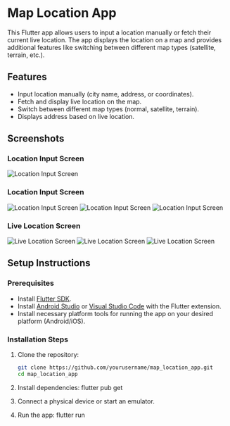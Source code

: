 # Map Location App

This Flutter app allows users to input a location manually or fetch their current live location. The app displays the location on a map and provides additional features like switching between different map types (satellite, terrain, etc.).

## Features

- Input location manually (city name, address, or coordinates).
- Fetch and display live location on the map.
- Switch between different map types (normal, satellite, terrain).
- Displays address based on live location.

## Screenshots

### Location Input Screen
![Location Input Screen](screenshots/location_input_screen/1.jpg)

### Location Input Screen
![Location Input Screen](screenshots/map_screen/1.jpg)
![Location Input Screen](screenshots/map_screen/2.jpg)
![Location Input Screen](screenshots/map_screen/3.jpg)

### Live Location Screen
![Live Location Screen](screenshots/live_location_screen/1.jpg)
![Live Location Screen](screenshots/live_location_screen/2.jpg)
![Live Location Screen](screenshots/live_location_screen/3.jpg)

## Setup Instructions

### Prerequisites

- Install [Flutter SDK](https://flutter.dev/docs/get-started/install).
- Install [Android Studio](https://developer.android.com/studio) or [Visual Studio Code](https://code.visualstudio.com/) with the Flutter extension.
- Install necessary platform tools for running the app on your desired platform (Android/iOS).

### Installation Steps

1. Clone the repository:

   ```bash
   git clone https://github.com/yourusername/map_location_app.git
   cd map_location_app

2. Install dependencies:
   flutter pub get

3. Connect a physical device or start an emulator.

4. Run the app: flutter run

